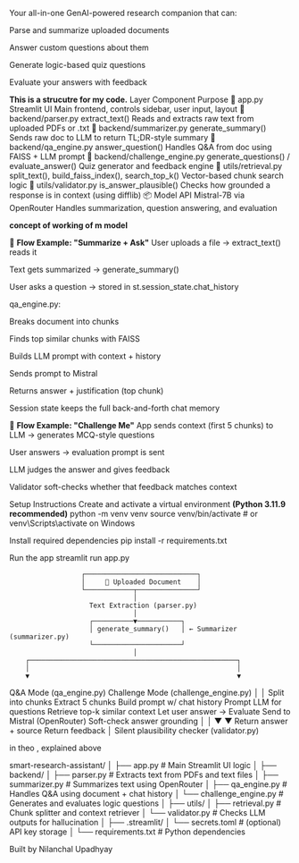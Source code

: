 Your all-in-one GenAI-powered research companion that can:

Parse and summarize uploaded documents

Answer custom questions about them

Generate logic-based quiz questions

Evaluate your answers with feedback





**This is a strucutre for my code.**
 Layer	                         Component	                                      Purpose
📁 app.py	                    Streamlit UI	                                Main frontend, controls sidebar, user input, layout
📁 backend/parser.py	        extract_text()                               	Reads and extracts raw text from uploaded PDFs or .txt
📁 backend/summarizer.py	    generate_summary()	                            Sends raw doc to LLM to return TL;DR-style summary
📁 backend/qa_engine.py	        answer_question()                            	Handles Q&A from doc using FAISS + LLM prompt
📁 backend/challenge_engine.py	generate_questions() / evaluate_answer()	    Quiz generator and feedback engine
📁 utils/retrieval.py	        split_text(), build_faiss_index(), search_top_k()    	Vector-based chunk search logic
📁 utils/validator.py	        is_answer_plausible()	                         Checks how grounded a response is in context (using difflib)
📦 Model API	                Mistral-7B via OpenRouter	                     Handles summarization, question answering, and evaluation




**concept of working of m model**

🔁 **Flow Example: "Summarize + Ask"**
User uploads a file → extract_text() reads it

Text gets summarized → generate_summary()

User asks a question → stored in st.session_state.chat_history

qa_engine.py:

Breaks document into chunks

Finds top similar chunks with FAISS

Builds LLM prompt with context + history

Sends prompt to Mistral

Returns answer + justification (top chunk)

Session state keeps the full back-and-forth chat memory





🧩 **Flow Example: "Challenge Me"**
App sends context (first 5 chunks) to LLM → generates MCQ-style questions

User answers → evaluation prompt is sent

LLM judges the answer and gives feedback

Validator soft-checks whether that feedback matches context



Setup Instructions
Create and activate a virtual environment
**(Python 3.11.9 recommended)**
python -m venv venv
source venv/bin/activate  # or venv\Scripts\activate on Windows


Install required dependencies
pip install -r requirements.txt


Run the app
streamlit run app.py





                      ┌────────────────────────────┐
                      │     📄 Uploaded Document    │
                      └────────────┬───────────────┘
                                   │
                        Text Extraction (parser.py)
                                   │
                        ┌──────────▼───────────┐
                        │ generate_summary()   │ ← Summarizer (summarizer.py)
                        └──────────────────────┘
                                   │
        ┌────────────────────────────────────────────────────┐
        │                                                    │
        ▼                                                    ▼
 Q&A Mode (qa_engine.py)                            Challenge Mode (challenge_engine.py)
        │                                                    │
  Split into chunks                                Extract 5 chunks
  Build prompt w/ chat history                     Prompt LLM for questions
  Retrieve top-k similar context                   Let user answer → Evaluate
  Send to Mistral (OpenRouter)                     Soft-check answer grounding
        │                                                    │
        ▼                                                    ▼
 Return answer + source                          Return feedback
        │
 Silent plausibility checker (validator.py)





in theo , explained above 

smart-research-assistant/
│
├── app.py                         # Main Streamlit UI logic
│
├── backend/
│   ├── parser.py                  # Extracts text from PDFs and text files
│   ├── summarizer.py              # Summarizes text using OpenRouter
│   ├── qa_engine.py               # Handles Q&A using document + chat history
│   └── challenge_engine.py        # Generates and evaluates logic questions
│
├── utils/
│   ├── retrieval.py               # Chunk splitter and context retriever
│   └── validator.py               # Checks LLM outputs for hallucination
│
├── .streamlit/
│   └── secrets.toml               # (optional) API key storage
│
└── requirements.txt               # Python dependencies


Built by Nilanchal Upadhyay




